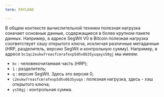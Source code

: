 ```yaml
---
term: PAYLOAD

---
```

В общем контексте вычислительной техники полезная нагрузка означает основные данные, содержащиеся в более крупном пакете данных. Например, в адресе SegWit V0 в Bitcoin полезная нагрузка соответствует хэшу открытого ключа, исключая различные метаданные (HRP, разделитель, версию SegWit и контрольную сумму). Например, в адресе `bc1qc2eukw7reasfcmrafevp5dhv8635yuqays50gj` мы имеем:


- `bc` : человекочитаемая часть (HRP);
- `1` : разделитель;
- `q` : версия SegWit. Здесь это версия 0;
- `c2eukw7reasfcmrafevp5dhv8635yuqa` : полезная нагрузка, здесь - хэш открытого ключа;
- `ys50gj` : контрольная сумма.